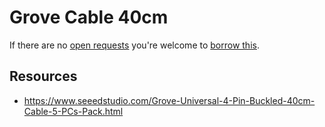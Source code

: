 # Grove Cable 40cm
If there are no [open requests](../../../../issues?q=is%3Aissue+is%3Aopen+%22Grove+Cable+40cm%22+in%3Atitle) you're welcome to [borrow this](../../../../issues/new?title=Borrow+request+for+Grove+Cable+40cm&body=1+piece+of+%5Bthis%5D%28..%2Fblob%2Fmain%2F.%2FParts%2FCables%2FGrove_Cable_40cm.md%29+for+~2+weeks.).

## Resources
- https://www.seeedstudio.com/Grove-Universal-4-Pin-Buckled-40cm-Cable-5-PCs-Pack.html

